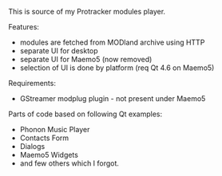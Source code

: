 This is source of my Protracker modules player.

Features:
- modules are fetched from MODland archive using HTTP
- separate UI for desktop
- separate UI for Maemo5 (now removed)
- selection of UI is done by platform (req Qt 4.6 on Maemo5)

Requirements:
- GStreamer modplug plugin - not present under Maemo5

Parts of code based on following Qt examples:
- Phonon Music Player
- Contacts Form
- Dialogs
- Maemo5 Widgets
- and few others which I forgot.
